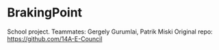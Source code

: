# BrakingPoint
School project. Teammates: Gergely Gurumlai, Patrik Miski
Original repo: https://github.com/14A-E-Council
